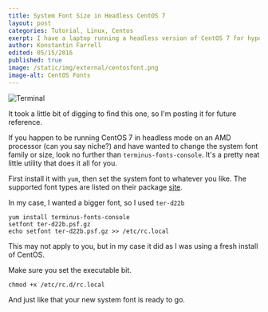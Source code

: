 ```yaml
---
title: System Font Size in Headless CentOS 7
layout: post
categories: Tutorial, Linux, Centos
exerpt: I have a laptop running a headless version of CentOS 7 for hypothetical reasons. I want to change the font size to be easier for my girlfriends daughter to learn programming on. Here's how I did it.
author: Konstantin Farrell
edited: 05/15/2016
published: true
image: /static/img/external/centosfont.png
image-alt: CentOS Fonts
---
```


![Terminal](../../../../static/img/external/terminal.png)

It took a little bit of digging to find this one, so I'm posting it for future reference.

If you happen to be running CentOS 7 in headless mode on an AMD processor (can you say niche?)
and have wanted to change the system font family or size, look no further than `terminus-fonts-console`.
It's a pretty neat little utility that does it all for you.

First install it with `yum`, then set the system font to whatever you like. The supported font types
are listed on their package [site](https://pkgs.org/centos-6/centos-i386/terminus-fonts-console-4.30-1.el6.noarch.rpm.html).

In my case, I wanted a bigger font, so I used `ter-d22b`

    yum install terminus-fonts-console
    setfont ter-d22b.psf.gz
    echo setfont ter-d22b.psf.gz >> /etc/rc.local

This may not apply to you, but in my case it did as I was using a fresh install of CentOS.

Make sure you set the executable bit.

    chmod +x /etc/rc.d/rc.local

And just like that your new system font is ready to go.
